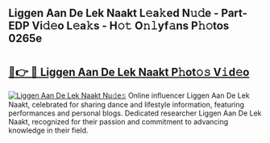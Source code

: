 ## Liggen Aan De Lek Naakt L𝚎a𝚔ed N𝚞𝚍e - Part-EDP Vi𝚍𝚎o L𝚎a𝚔s - H𝚘𝚝 O𝚗𝚕yf𝚊ns P𝚑𝚘tos 0265e

# <h2><a href="http://kfefgh.oniu.top/?m=Liggen+Aan+De+Lek+Naakt">🔗👉 🔴 Liggen Aan De Lek Naakt P𝚑ot𝚘𝚜 V𝚒d𝚎o</a></h2>

[![Liggen Aan De Lek Naakt Nu𝚍e𝚜](https://i.imgur.com/0qMVB7G.gif)](http://kfefgh.oniu.top/?m=Liggen+Aan+De+Lek+Naakt)
Online influencer Liggen Aan De Lek Naakt, celebrated for sharing dance and lifestyle information, featuring performances and personal blogs. Dedicated researcher Liggen Aan De Lek Naakt, recognized for their passion and commitment to advancing knowledge in their field.  

